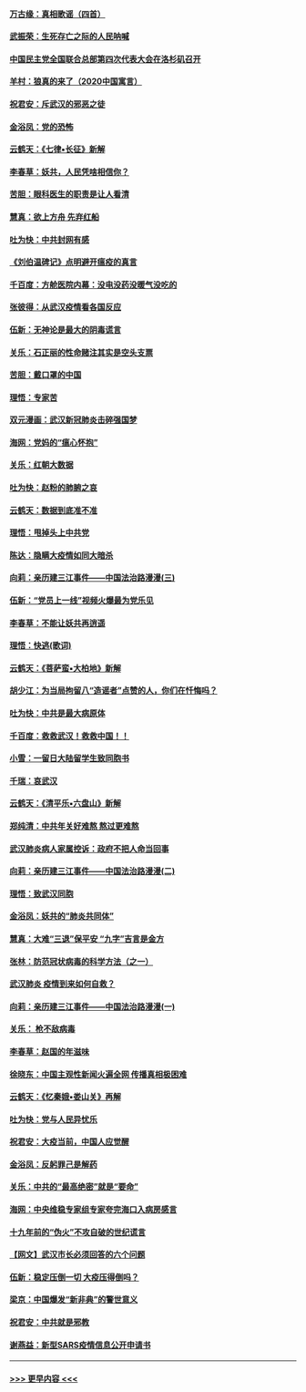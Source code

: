 #### [万古缘：真相歌谣（四首）](../pages/nsc993/n11856263.md?t=02100431) 
#### [武振荣：生死存亡之际的人民呐喊](../pages/nsc993/n11856256.md?t=02100431) 
#### [中国民主党全国联合总部第四次代表大会在洛杉矶召开](../pages/nsc993/n11856344.md?t=02100431) 
#### [羊村：狼真的来了（2020中国寓言）](../pages/nsc993/n11856229.md?t=02100431) 
#### [祝君安：斥武汉的邪恶之徒](../pages/nsc993/n11855861.md?t=02100431) 
#### [金浴凤：党的恐怖](../pages/nsc993/n11855849.md?t=02100431) 
#### [云鹤天：《七律▪长征》新解](../pages/nsc993/n11855479.md?t=02100431) 
#### [李春草：妖共，人民凭啥相信你？](../pages/nsc993/n11855196.md?t=02100431) 
#### [苦胆：眼科医生的职责是让人看清](../pages/nsc993/n11853840.md?t=02100431) 
#### [慧真：欲上方舟 先弃红船](../pages/nsc993/n11853483.md?t=02100431) 
#### [吐为快：中共封网有感](../pages/nsc993/n11852575.md?t=02100431) 
#### [《刘伯温碑记》点明避开瘟疫的真言](../pages/nsc993/n11852128.md?t=02100431) 
#### [千百度：方舱医院内幕：没电没药没暖气没吃的](../pages/nsc993/n11850211.md?t=02100431) 
#### [张彼得：从武汉疫情看各国反应](../pages/nsc993/n11850102.md?t=02100431) 
#### [伍新：无神论是最大的阴毒谎言](../pages/nsc993/n11846129.md?t=02100431) 
#### [关乐：石正丽的性命赌注其实是空头支票](../pages/nsc993/n11846109.md?t=02100431) 
#### [苦胆：戴口罩的中国](../pages/nsc993/n11845576.md?t=02100431) 
#### [理悟：专家苦](../pages/nsc993/n11845564.md?t=02100431) 
#### [双元漫画：武汉新冠肺炎击碎强国梦](../pages/nsc993/n11843320.md?t=02100431) 
#### [海网：党妈的“瘟心怀抱”](../pages/nsc993/n11840740.md?t=02100431) 
#### [关乐：红朝大数据](../pages/nsc993/n11840675.md?t=02100431) 
#### [吐为快：赵粉的肺腑之哀](../pages/nsc993/n11840618.md?t=02100431) 
#### [云鹤天：数据到底准不准](../pages/nsc993/n11840325.md?t=02100431) 
#### [理悟：甩掉头上中共党](../pages/nsc993/n11838826.md?t=02100431) 
#### [陈达：隐瞒大疫情如同大暗杀](../pages/nsc993/n11838771.md?t=02100431) 
#### [向莉：亲历建三江事件——中国法治路漫漫(三)](../pages/nsc993/n11831825.md?t=02100431) 
#### [伍新：“党员上一线”视频火爆最为党乐见](../pages/nsc993/n11838200.md?t=02100431) 
#### [李春草：不能让妖共再逍遥](../pages/nsc993/n11838102.md?t=02100431) 
#### [理悟：快逃(歌词)](../pages/nsc993/n11838083.md?t=02100431) 
#### [云鹤天：《菩萨蛮▪大柏地》新解](../pages/nsc993/n11838059.md?t=02100431) 
#### [胡少江：为当局拘留八“造谣者”点赞的人，你们在忏悔吗？](../pages/nsc993/n11836801.md?t=02100431) 
#### [吐为快：中共是最大病原体](../pages/nsc993/n11836748.md?t=02100431) 
#### [千百度：救救武汉！救救中国！！](../pages/nsc993/n11836145.md?t=02100431) 
#### [小雪：一留日大陆留学生致同胞书](../pages/nsc993/n11834624.md?t=02100431) 
#### [千瑞：哀武汉](../pages/nsc993/n11833647.md?t=02100431) 
#### [云鹤天：《清平乐▪六盘山》新解](../pages/nsc993/n11833611.md?t=02100431) 
#### [郑纯清：中共年关好难熬 熬过更难熬](../pages/nsc993/n11833489.md?t=02100431) 
#### [武汉肺炎病人家属控诉：政府不把人命当回事](../pages/nsc993/n11833205.md?t=02100431) 
#### [向莉：亲历建三江事件——中国法治路漫漫(二)](../pages/nsc993/n11829102.md?t=02100431) 
#### [理悟：致武汉同胞](../pages/nsc993/n11831522.md?t=02100431) 
#### [金浴凤：妖共的“肺炎共同体”](../pages/nsc993/n11829448.md?t=02100431) 
#### [慧真：大难“三退”保平安 “九字”吉言是金方](../pages/nsc993/n11829501.md?t=02100431) 
#### [张林：防范冠状病毒的科学方法（之一）](../pages/nsc993/n11828618.md?t=02100431) 
#### [武汉肺炎 疫情到来如何自救？](../pages/nsc993/n11827632.md?t=02100431) 
#### [向莉：亲历建三江事件——中国法治路漫漫(一)](../pages/nsc993/n11827190.md?t=02100431) 
#### [关乐： 枪不敌病毒](../pages/nsc993/n11826746.md?t=02100431) 
#### [李春草：赵国的年滋味](../pages/nsc993/n11826321.md?t=02100431) 
#### [徐晓东：中国主观性新闻火遍全网 传播真相极困难](../pages/nsc993/n11826508.md?t=02100431) 
#### [云鹤天：《忆秦娥▪娄山关》再解](../pages/nsc993/n11824682.md?t=02100431) 
#### [吐为快：党与人民异忧乐](../pages/nsc993/n11824660.md?t=02100431) 
#### [祝君安：大疫当前，中国人应觉醒](../pages/nsc993/n11821946.md?t=02100431) 
#### [金浴凤：反躬罪己是解药](../pages/nsc993/n11820280.md?t=02100431) 
#### [关乐：中共的“最高绝密”就是“要命”](../pages/nsc993/n11816946.md?t=02100431) 
#### [海网：中央维稳专家组专家夸完海口入病房感言](../pages/nsc993/n11815138.md?t=02100431) 
#### [十九年前的“伪火”不攻自破的世纪谎言](../pages/nsc993/n11813238.md?t=02100431) 
#### [【网文】武汉市长必须回答的六个问题](../pages/nsc993/n11813848.md?t=02100431) 
#### [伍新：稳定压倒一切 大疫压得倒吗？](../pages/nsc993/n11812634.md?t=02100431) 
#### [梁京：中国爆发“新非典”的警世意义](../pages/nsc993/n11812554.md?t=02100431) 
#### [祝君安：中共就是邪教](../pages/nsc993/n11812431.md?t=02100431) 
#### [谢燕益：新型SARS疫情信息公开申请书](../pages/nsc993/n11808840.md?t=02100431) 

----
#### [ >>> 更早内容 <<< ](../indexes/nsc993-earlier.md)
